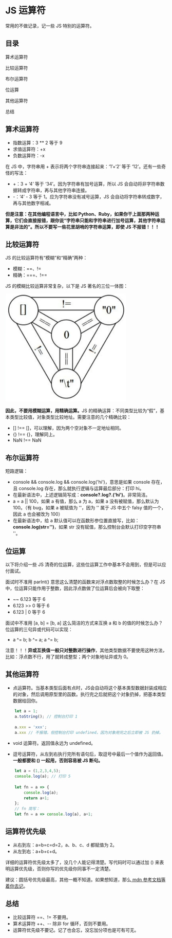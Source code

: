 <!-- 03.27: 1.5h -->
# JS 运算符
常用的不做记录，记一些 JS 特别的运算符。

## 目录
算术运算符

比较运算符

布尔运算符

位运算

其他运算符

总结

## 算术运算符
* 指数运算：3 ** 2 等于 9
* 求值运算符：+x
* 负数运算符：-x

在 JS 中，字符串用 + 表示将两个字符串连接起来：‘1’+‘2’ 等于 ‘12’。还有一些奇怪的写法：
* +：3 + ‘4’ 等于 ‘34’。因为字符串有加号运算，所以 JS 会自动将非字符串数据转成字符串，再与其他字符串连接。
* -：‘4’ - 3 等于 1。应为字符串没有减号运算，JS 会自动将字符串转成数字，再与其他数字相减。

<strong>但是注意：在其他编程语言中，比如 Python、Ruby，如果你干上面那两种运算，它们会直接报错，跟你说“字符串只能和字符串进行加号运算，其他字符串运算是非法的”。所以不要写一些花里胡哨的字符串运算，即使 JS 不报错！！！</strong>

## 比较运算符
JS 的比较运算符有“模糊”和“精确”两种：
* 模糊：==、!=
* 精确：===、!==

JS 的模糊比较运算非常复杂，以下是 JS 著名的三位一体图：

<img src='images/i7.jpg' alt='Fig.1'>

<strong>因此，不要用模糊运算，用精确运算。</strong>JS 的精确运算：不同类型比较为“假”，基本类型比较值，对象类型比较地址。需要注意的几个精确比较：

* [] !== []，可以理解，因为两个空对象不一定地址相同。
* {} !== {}，理解同上。
* NaN !== NaN

## 布尔运算符
短路逻辑：
* console && console.log && console.log('hi')，意思是如果 console 存在，且 console.log 存在，那么就执行逻辑与运算最后部分：打印 hi。
* 在最新语法中，上述逻辑简写成：<strong>console?.log?.('hi')</strong>。非常简洁。
* a = a || 100，如果 a 有值，那么 a 为 a，如果 a 没有被赋值，那么默认为 100。（有 bug，如果 a 被赋值为 ''，因为 '' 属于 JS 中五个 falsy 值的一个，因此 a 也会被改为 100）
* 在最新语法中，给 a 默认值可以在函数形参位置直接写，比如：<strong>console.log(str='')</strong>，如果 str 没有赋值，那么控制台会默认打印空字符串 ''。

## 位运算
以下将介绍一些 JS 清奇的位运算，这些位运算工作中基本不会用到，但是可以应付面试。

面试时不准用 parInt() 意思这么清楚的函数来对浮点数取整的时候怎么办？在 JS 中，位运算只能作用于整数，因此浮点数做了位运算后会被向下取整：
* ~~ 6.123 等于 6
* 6.123 >> 0 等于 6
* 6.123 | 0 等于 6

面试中不准用 [a, b] = [b, a] 这么简洁的方式来互换 a 和 b 的值的时候怎么办？位运算的三句异或代码可以实现：
* a ^= b; b ^= a; a ^= b;

注意！！！<strong>异或互换值一般只对整数进行操作</strong>，其他类型数据不要使用这种方法，比如：浮点数不行，用了就转成整型；两个对象地址异或为 0。

## 其他运算符
* 点运算符。当基本类型后面有点时，JS会自动将这个基本类型数据封装成相应的对象，然后调用原型里的函数。执行完之后就把这个对象扔掉，把基本类型数据给回你。
  
``` JavaScript
    let a = 1;
    a.toString(); // 控制台打印 1

    a.xxx = 'xxx';
    a.xxx // 不报错，但控制台打印 undefined，因为对象用完之后立即被 JS 扔掉。
```

* void 运算符。返回值永远为 undefined。

* 逗号运算符，从左到右执行完所有语句后，取逗号中最后一个值作为返回值。<strong>一般都要和 () 一起用，否则容易被 JS 断句。</strong>

``` JavaScript
    let a = (1,2,3,4,5);
    console.log(a); // 打印 5

    let fn = a => {
        console.log(a);
        return a+1;
    };
    // fn 简写：
    let fn = a => console.log(a), a+1;
```

## 运算符优先级
* 从右到左：a=b=c=d=2，a、b、c、d 都赋值为 2。
* 从左到右：a+b+c+d。

详细的运算符优先级太多了，没几个人能记得清楚。写代码时可以通过加 () 来表明运算优先级，否则你写的优先级你同事不一定清楚。

建议：圆括号优先级最高，其他一概不知道。如果想知道，那么<a href='https://developer.mozilla.org/zh-CN/docs/Web/JavaScript/Reference/Operators/Operator_Precedence'> mdn 参考文档等着你去记</a>。

## 总结
* 比较运算符 ==、!= 不要用。
* 算术运算符 ++、-- 除非 for 循环，否则不要用。
* 运算符优先级不要记。记了也会忘，没忘加分项也是可有可无。
